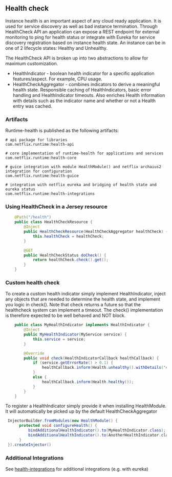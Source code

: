 Health check
----------------
Instance health is an important aspect of any cloud ready application. It is used for service discovery as well as bad instance termination. Through HealthCheck API an application can expose a REST endpoint for external monitoring to ping for health status or integrate with Eureka for service discovery registration based on instance health state. An instance can be in one of 2 lifecycle states: Healthy and Unhealthy. 

The HealthCheck API is broken up into two abstractions to allow for maximum customization.  
* HealthIndicator - boolean health indicator for a specific application features/aspect.  For example, CPU usage.
* HealthCheckAggregator - combines indicators to derive a meaningful health state. Responsible caching of HealthIndicators, basic error handling and HealthIndicator timeouts. Also enriches Health information with details such as the indicator name and whether or not a Health entry was cached. 

### Artifacts
Runtime-health is published as the following artifacts:
```
# api package for libraries
com.netflix.runtime:health-api

# core implementation of runtime-health for applications and services
com.netflix.runtime:health-core

# guice integration with module HealthModule() and netflix archaius2 integration for configuration
com.netflix.runtime:health-guice

# integration with netflix eureka and bridging of health state and eureka status
com.netflix.runtime:health-integrations
```

### Using HealthCheck in a Jersey resource
```java
    @Path("/health")
    public class HealthCheckResource {
        @Inject
        public HealthCheckResource(HealthCheckAggregator healthCheck) {
            this.healthCheck = healthCheck;
        }

        @GET
        public HealthCheckStatus doCheck() {
            return healthCheck.check().get();
        }
    }
```

### Custom health check
To create a custom health indicator simply implement HealthIndicator, inject any objects that are needed to determine the health state, and implement you logic in check().  Note that check returns a future so that the healthcheck system can implement a timeout.  The check() implementation is therefore expected to be well behaved and NOT block.

```java
    public class MyHealthIndicator implements HealthIndicator {
        @Inject
        public MyHealthIndicator(MyService service) {
            this.service = service;
        }

        @Override
        public void check(HealthIndicatorCallback healthCallback) {
            if (service.getErrorRate() > 0.1) {
                healthCallback.inform(Health.unhealthy().withDetails("errorRate", service.getErrorRate()));
            }
            else {
                healthCallback.inform(Health.healthy());
            }
        }
    }
```

To register a HealthIndicator simply provide it when installing HealthModule.  It will automatically be picked up by the default HealthCheckAggregator
```java
 InjectorBuilder.fromModules(new HealthModule() {
      protected void configureHealth() {
          bindAdditionalHealthIndicator().to(MyHealthIndicator.class);
          bindAdditionalHealthIndicator().to(AnotherHealthIndicator.class);  //e.g. if you have a second indicator defined
      }
 }).createInjector()
```

### Additional Integrations
See [health-integrations](https://github.com/Netflix/runtime-health/tree/master/health-integrations) for additional integrations (e.g. with eureka)
